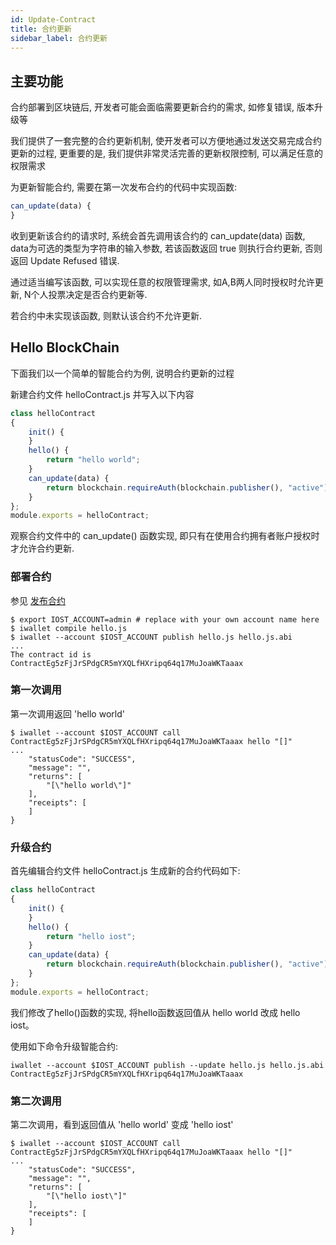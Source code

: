 ```yaml
---
id: Update-Contract
title: 合约更新
sidebar_label: 合约更新
---
```


## 主要功能

合约部署到区块链后, 开发者可能会面临需要更新合约的需求, 如修复错误, 版本升级等

我们提供了一套完整的合约更新机制, 使开发者可以方便地通过发送交易完成合约更新的过程,
更重要的是, 我们提供非常灵活完善的更新权限控制, 可以满足任意的权限需求

为更新智能合约, 需要在第一次发布合约的代码中实现函数:
```js
can_update(data) {
}
```
收到更新该合约的请求时, 系统会首先调用该合约的 can_update(data) 函数, data为可选的类型为字符串的输入参数, 若该函数返回 true 则执行合约更新, 否则返回 Update Refused 错误.

通过适当编写该函数, 可以实现任意的权限管理需求, 如A,B两人同时授权时允许更新, N个人投票决定是否合约更新等.

若合约中未实现该函数, 则默认该合约不允许更新.

## Hello BlockChain

下面我们以一个简单的智能合约为例, 说明合约更新的过程

新建合约文件 helloContract.js 并写入以下内容
```js
class helloContract
{
    init() {
    }
    hello() {
        return "hello world";
    }
    can_update(data) {
        return blockchain.requireAuth(blockchain.publisher(), "active");
    }
};
module.exports = helloContract;
```
观察合约文件中的 can_update() 函数实现, 即只有在使用合约拥有者账户授权时才允许合约更新.

### 部署合约
参见 [发布合约](../4-running-iost-node/iWallet#发布合约)

```
$ export IOST_ACCOUNT=admin # replace with your own account name here
$ iwallet compile hello.js
$ iwallet --account $IOST_ACCOUNT publish hello.js hello.js.abi
...
The contract id is ContractEg5zFjJrSPdgCR5mYXQLfHXripq64q17MuJoaWKTaaax
```


### 第一次调用
第一次调用返回 'hello world'   
```
$ iwallet --account $IOST_ACCOUNT call ContractEg5zFjJrSPdgCR5mYXQLfHXripq64q17MuJoaWKTaaax hello "[]"
...
    "statusCode": "SUCCESS",
    "message": "",
    "returns": [
        "[\"hello world\"]"
    ],
    "receipts": [
    ]
}
```
### 升级合约
首先编辑合约文件 helloContract.js 生成新的合约代码如下:
```js
class helloContract
{
    init() {
    }
    hello() {
        return "hello iost";
    }
    can_update(data) {
        return blockchain.requireAuth(blockchain.publisher(), "active");
    }
};
module.exports = helloContract;
```

我们修改了hello()函数的实现, 将hello函数返回值从 hello world 改成 hello iost。   

使用如下命令升级智能合约:
```console
iwallet --account $IOST_ACCOUNT publish --update hello.js hello.js.abi ContractEg5zFjJrSPdgCR5mYXQLfHXripq64q17MuJoaWKTaaax
```

### 第二次调用
第二次调用，看到返回值从 'hello world' 变成 'hello iost'
```
$ iwallet --account $IOST_ACCOUNT call ContractEg5zFjJrSPdgCR5mYXQLfHXripq64q17MuJoaWKTaaax hello "[]"
...
    "statusCode": "SUCCESS",
    "message": "",
    "returns": [
        "[\"hello iost\"]"
    ],
    "receipts": [
    ]
}
```
